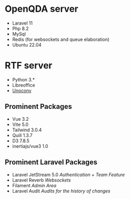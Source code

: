 # OpenQDA server
- Laravel 11
- Php 8.2
- MySql
- Redis (for websockets and queue elaboration)
- Ubuntu 22.04

# RTF server
- Python 3.*
- Libreoffice
- [Unoconv](https://github.com/unoconv/unoconv)



## Prominent Packages
- Vue 3.2
- Vite 5.0
- Tailwind 3.0.4
- Quill 1.3.7
- D3 7.8.5
- inertiajs/vue3 1.0


## Prominent Laravel Packages
- Laravel JetStream 5.0
  *Authentication + Team Feature*
- Laravel Reverb
  *Websockets*
- Filament
  *Admin Area*
- Laravel Audit
  *Audits for the history of changes*

